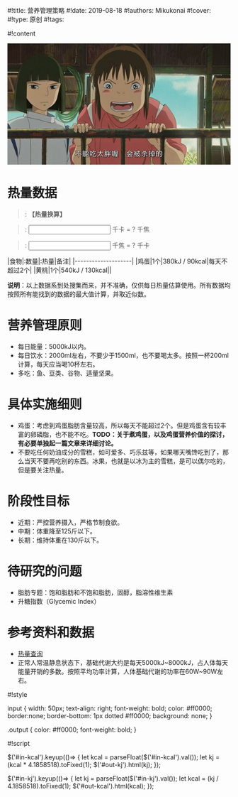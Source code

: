 
#!title:    营养管理策略
#!date:     2019-08-18
#!authors:  Mikukonai
#!cover:    
#!type:     原创
#!tags:     

#!content

![ ](./image/resource/chihiro.jpg)

# 热量数据

> : **【热量换算】**

> : <input id="in-kcal"> 千卡 = <span class="output" id="out-kj">?</span> 千焦

> : <input id="in-kj"> 千焦 = <span class="output" id="out-kcal">?</span> 千卡

|食物|:数量|:热量|备注|
|--------------------|
|鸡蛋|1个|380kJ / 90kcal|每天不超过2个|
|黄桃|1个|540kJ / 130kcal||

**说明**：以上数据系到处搜集而来，并不准确，仅供每日热量估算使用。所有数据均按照所有能找到的数据的最大值计算，并取近似数。

# 营养管理原则

- 每日能量：5000kJ以内。
- 每日饮水：2000ml左右，不要少于1500ml，也不要喝太多。按照一杯200ml计算，每天应当喝10杯左右。
- 多吃：鱼、豆类、谷物、适量坚果。

# 具体实施细则

- 鸡蛋：考虑到鸡蛋脂肪含量较高，所以每天不能超过2个。但是鸡蛋含有较丰富的卵磷脂，也不能不吃。**TODO：关于煮鸡蛋，以及鸡蛋营养价值的探讨，有必要单独起一篇文章来详细讨论。**
- 不要吃任何奶油成分的雪糕，如可爱多、巧乐兹等，如果哪天嘴馋吃到了，那么当天不要再吃别的东西。冰果，也就是以冰为主的雪糕，是可以偶尔吃的，但是要关注热量。

# 阶段性目标

- 近期：严控营养摄入，严格节制食欲。
- 中期：体重降至125斤以下。
- 长期：维持体重在130斤以下。

# 待研究的问题

- 脂肪专题：饱和脂肪和不饱和脂肪，固醇，脂溶性维生素
- 升糖指数（Glycemic Index）

# 参考资料和数据

+ [热量查询](http://www.boohee.com/food/)
+ 正常人常温静息状态下，基础代谢大约是每天5000kJ\~8000kJ，占人体每天能量开销的多数。按照平均功率计算，人体基础代谢的功率在60W\~90W左右。

#!style

input {
    width: 50px;
    text-align: right;
    font-weight: bold;
    color: #ff0000;
    border:none;
    border-bottom: 1px dotted #ff0000;
    background: none;
}

.output {
    color: #ff0000;
    font-weight: bold;
}

#!script

$('#in-kcal').keyup(()=> {
    let kcal = parseFloat($('#in-kcal').val());
    let kj = (kcal * 4.1858518).toFixed(1);
    $('#out-kj').html(kj);
});

$('#in-kj').keyup(()=> {
    let kj = parseFloat($('#in-kj').val());
    let kcal = (kj / 4.1858518).toFixed(1);
    $('#out-kcal').html(kcal);
});
